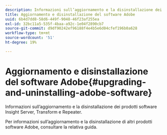 ```yaml
---
description: Informazioni sull’aggiornamento e la disinstallazione dei prodotti software Insight Server, Transform e Repeater.
title: Aggiornamento e disinstallazione del software Adobe
uuid: 6b4d7dd8-58d6-449f-9048-46f23af255ea
exl-id: 32bc11a5-535f-4baa-a92c-1e04f2890cb7
source-git-commit: d9df90242ef96188f4e4b5e6d04cfef196b0a628
workflow-type: tm+mt
source-wordcount: '51'
ht-degree: 19%

---
```


# Aggiornamento e disinstallazione del software Adobe{#upgrading-and-uninstalling-adobe-software}

Informazioni sull’aggiornamento e la disinstallazione dei prodotti software Insight Server, Transform e Repeater.

Per informazioni sull’aggiornamento e la disinstallazione di altri prodotti software Adobe, consultare la relativa guida.

